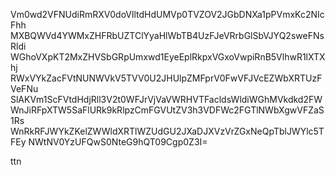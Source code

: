 Vm0wd2VFNUdiRmRXV0doVlltdHdUMVp0TVZOV2JGbDNXa1pPVmxKc2NIcFhh
MXBQWVd4YWMxZHFRbUZTClYyaHlWbTB4UzFJeVRrbGlSbVJYQ2sweFNsRldi
WGhoVXpKT2MxZHVSbGRpUmxwd1EyeEplRkpxVGxoVwpiRnB5VlhwR1lXTXhj
RWxVYkZacFVtNUNWVkV5TVV0U2JHUlpZMFprV0FwVFJVcEZWbXRTUzFVeFNu
SlAKVm1ScFVtdHdjRll3V2t0WFJrVjVaVWRHVTFacldsWldiWGhMVkdkd2FW
WnJiRFpXTW5SaFlURk9kRlpzCmFGVUtZV3h3VDFWc2FGTlNWbXgwVFZaS1Rs
WnRkRFJWYkZKelZWWldXRTlWZUdGU2JXaDJXVzVrZGxNeQpTblJWYlc5TFEy
NWtNV0YzUFQwS0NteG9hQT09Cgp0Z3I=

ttn